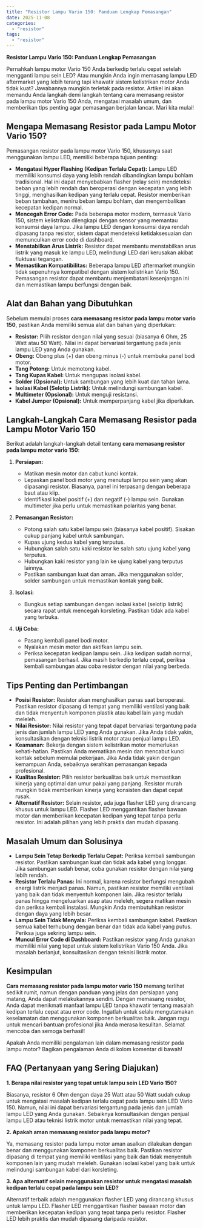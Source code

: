 ```yaml
---
title: "Resistor Lampu Vario 150: Panduan Lengkap Pemasangan"
date: 2025-11-08
categories: 
  - "resistor"
tags: 
  - "resistor"
---
```


**Resistor Lampu Vario 150: Panduan Lengkap Pemasangan**

Pernahkah lampu motor Vario 150 Anda berkedip terlalu cepat setelah mengganti lampu sein LED? Atau mungkin Anda ingin memasang lampu LED aftermarket yang lebih terang tapi khawatir sistem kelistrikan motor Anda tidak kuat? Jawabannya mungkin terletak pada resistor. Artikel ini akan memandu Anda langkah demi langkah tentang cara memasang resistor pada lampu motor Vario 150 Anda, mengatasi masalah umum, dan memberikan tips penting agar pemasangan berjalan lancar. Mari kita mulai!

## Mengapa Memasang Resistor pada Lampu Motor Vario 150?

Pemasangan resistor pada lampu motor Vario 150, khususnya saat menggunakan lampu LED, memiliki beberapa tujuan penting:

- **Mengatasi Hyper Flashing (Kedipan Terlalu Cepat):** Lampu LED memiliki konsumsi daya yang lebih rendah dibandingkan lampu bohlam tradisional. Hal ini dapat menyebabkan flasher (relay sein) mendeteksi beban yang lebih rendah dan beroperasi dengan kecepatan yang lebih tinggi, menghasilkan kedipan yang terlalu cepat. Resistor memberikan beban tambahan, meniru beban lampu bohlam, dan mengembalikan kecepatan kedipan normal.
- **Mencegah Error Code:** Pada beberapa motor modern, termasuk Vario 150, sistem kelistrikan dilengkapi dengan sensor yang memantau konsumsi daya lampu. Jika lampu LED dengan konsumsi daya rendah dipasang tanpa resistor, sistem dapat mendeteksi ketidaksesuaian dan memunculkan error code di dashboard.
- **Menstabilkan Arus Listrik:** Resistor dapat membantu menstabilkan arus listrik yang masuk ke lampu LED, melindungi LED dari kerusakan akibat fluktuasi tegangan.
- **Memastikan Kompatibilitas:** Beberapa lampu LED aftermarket mungkin tidak sepenuhnya kompatibel dengan sistem kelistrikan Vario 150. Pemasangan resistor dapat membantu menjembatani kesenjangan ini dan memastikan lampu berfungsi dengan baik.

## Alat dan Bahan yang Dibutuhkan

Sebelum memulai proses **cara memasang resistor pada lampu motor vario 150**, pastikan Anda memiliki semua alat dan bahan yang diperlukan:

- **Resistor:** Pilih resistor dengan nilai yang sesuai (biasanya 6 Ohm, 25 Watt atau 50 Watt). Nilai ini dapat bervariasi tergantung pada jenis lampu LED yang Anda gunakan.
- **Obeng:** Obeng plus (+) dan obeng minus (-) untuk membuka panel bodi motor.
- **Tang Potong:** Untuk memotong kabel.
- **Tang Kupas Kabel:** Untuk mengupas isolasi kabel.
- **Solder (Opsional):** Untuk sambungan yang lebih kuat dan tahan lama.
- **Isolasi Kabel (Selotip Listrik):** Untuk melindungi sambungan kabel.
- **Multimeter (Opsional):** Untuk menguji resistansi.
- **Kabel Jumper (Opsional):** Untuk memperpanjang kabel jika diperlukan.

## Langkah-Langkah Cara Memasang Resistor pada Lampu Motor Vario 150

Berikut adalah langkah-langkah detail tentang **cara memasang resistor pada lampu motor vario 150**:

1. **Persiapan:**
    
    - Matikan mesin motor dan cabut kunci kontak.
    - Lepaskan panel bodi motor yang menutupi lampu sein yang akan dipasangi resistor. Biasanya, panel ini terpasang dengan beberapa baut atau klip.
    - Identifikasi kabel positif (+) dan negatif (-) lampu sein. Gunakan multimeter jika perlu untuk memastikan polaritas yang benar.
2. **Pemasangan Resistor:**
    
    - Potong salah satu kabel lampu sein (biasanya kabel positif). Sisakan cukup panjang kabel untuk sambungan.
    - Kupas ujung kedua kabel yang terputus.
    - Hubungkan salah satu kaki resistor ke salah satu ujung kabel yang terputus.
    - Hubungkan kaki resistor yang lain ke ujung kabel yang terputus lainnya.
    - Pastikan sambungan kuat dan aman. Jika menggunakan solder, solder sambungan untuk memastikan kontak yang baik.
3. **Isolasi:**
    
    - Bungkus setiap sambungan dengan isolasi kabel (selotip listrik) secara rapat untuk mencegah korsleting. Pastikan tidak ada kabel yang terbuka.
4. **Uji Coba:**
    
    - Pasang kembali panel bodi motor.
    - Nyalakan mesin motor dan aktifkan lampu sein.
    - Periksa kecepatan kedipan lampu sein. Jika kedipan sudah normal, pemasangan berhasil. Jika masih berkedip terlalu cepat, periksa kembali sambungan atau coba resistor dengan nilai yang berbeda.

## Tips Penting dan Pertimbangan

- **Posisi Resistor:** Resistor akan menghasilkan panas saat beroperasi. Pastikan resistor dipasang di tempat yang memiliki ventilasi yang baik dan tidak menyentuh komponen plastik atau kabel lain yang mudah meleleh.
- **Nilai Resistor:** Nilai resistor yang tepat dapat bervariasi tergantung pada jenis dan jumlah lampu LED yang Anda gunakan. Jika Anda tidak yakin, konsultasikan dengan teknisi listrik motor atau penjual lampu LED.
- **Keamanan:** Bekerja dengan sistem kelistrikan motor memerlukan kehati-hatian. Pastikan Anda mematikan mesin dan mencabut kunci kontak sebelum memulai pekerjaan. Jika Anda tidak yakin dengan kemampuan Anda, sebaiknya serahkan pemasangan kepada profesional.
- **Kualitas Resistor:** Pilih resistor berkualitas baik untuk memastikan kinerja yang optimal dan umur pakai yang panjang. Resistor murah mungkin tidak memberikan kinerja yang konsisten dan dapat cepat rusak.
- **Alternatif Resistor:** Selain resistor, ada juga flasher LED yang dirancang khusus untuk lampu LED. Flasher LED menggantikan flasher bawaan motor dan memberikan kecepatan kedipan yang tepat tanpa perlu resistor. Ini adalah pilihan yang lebih praktis dan mudah dipasang.

## Masalah Umum dan Solusinya

- **Lampu Sein Tetap Berkedip Terlalu Cepat:** Periksa kembali sambungan resistor. Pastikan sambungan kuat dan tidak ada kabel yang longgar. Jika sambungan sudah benar, coba gunakan resistor dengan nilai yang lebih rendah.
- **Resistor Terlalu Panas:** Ini normal, karena resistor berfungsi mengubah energi listrik menjadi panas. Namun, pastikan resistor memiliki ventilasi yang baik dan tidak menyentuh komponen lain. Jika resistor terlalu panas hingga mengeluarkan asap atau meleleh, segera matikan mesin dan periksa kembali instalasi. Mungkin Anda membutuhkan resistor dengan daya yang lebih besar.
- **Lampu Sein Tidak Menyala:** Periksa kembali sambungan kabel. Pastikan semua kabel terhubung dengan benar dan tidak ada kabel yang putus. Periksa juga sekring lampu sein.
- **Muncul Error Code di Dashboard:** Pastikan resistor yang Anda gunakan memiliki nilai yang tepat untuk sistem kelistrikan Vario 150 Anda. Jika masalah berlanjut, konsultasikan dengan teknisi listrik motor.

## Kesimpulan

**Cara memasang resistor pada lampu motor vario 150** memang terlihat sedikit rumit, namun dengan panduan yang jelas dan persiapan yang matang, Anda dapat melakukannya sendiri. Dengan memasang resistor, Anda dapat menikmati manfaat lampu LED tanpa khawatir tentang masalah kedipan terlalu cepat atau error code. Ingatlah untuk selalu mengutamakan keselamatan dan menggunakan komponen berkualitas baik. Jangan ragu untuk mencari bantuan profesional jika Anda merasa kesulitan. Selamat mencoba dan semoga berhasil!

Apakah Anda memiliki pengalaman lain dalam memasang resistor pada lampu motor? Bagikan pengalaman Anda di kolom komentar di bawah!

## FAQ (Pertanyaan yang Sering Diajukan)

**1\. Berapa nilai resistor yang tepat untuk lampu sein LED Vario 150?**

Biasanya, resistor 6 Ohm dengan daya 25 Watt atau 50 Watt sudah cukup untuk mengatasi masalah kedipan terlalu cepat pada lampu sein LED Vario 150. Namun, nilai ini dapat bervariasi tergantung pada jenis dan jumlah lampu LED yang Anda gunakan. Sebaiknya konsultasikan dengan penjual lampu LED atau teknisi listrik motor untuk memastikan nilai yang tepat.

**2\. Apakah aman memasang resistor pada lampu motor?**

Ya, memasang resistor pada lampu motor aman asalkan dilakukan dengan benar dan menggunakan komponen berkualitas baik. Pastikan resistor dipasang di tempat yang memiliki ventilasi yang baik dan tidak menyentuh komponen lain yang mudah meleleh. Gunakan isolasi kabel yang baik untuk melindungi sambungan kabel dari korsleting.

**3\. Apa alternatif selain menggunakan resistor untuk mengatasi masalah kedipan terlalu cepat pada lampu sein LED?**

Alternatif terbaik adalah menggunakan flasher LED yang dirancang khusus untuk lampu LED. Flasher LED menggantikan flasher bawaan motor dan memberikan kecepatan kedipan yang tepat tanpa perlu resistor. Flasher LED lebih praktis dan mudah dipasang daripada resistor.
